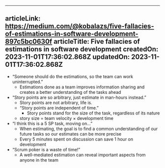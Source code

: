 -----------------------
articleLink: https://medium.com/@kobalazs/five-fallacies-of-estimations-in-software-development-897c5bc0630f
articleTitle: Five fallacies of estimations in software development
createdOn: 2023-11-01T17:36:02.868Z
updatedOn: 2023-11-01T17:36:02.868Z
-----------------------

- “Someone should do the estimations, so the team can work uninterrupted.”
  - Estimations done as a team improves information sharing and creates a better understanding of the tasks ahead
- “Story points are so arbitrary, just estimate in man-hours instead.”
  - Story points are not arbitrary, life is.
  - “Story points are independent of time.”
    - Story points stand for the size of the task, regardless of its nature
  - story size = team velocity × development time
- “I think this is a 5 SP task, moving on…”
  - When estimating, the goal is to find a common understanding of our future tasks so our estimates can be more precise
  - Every 5 minutes spent on discussion can save 1 hour on development
- “Scrum poker is a waste of time!”
  - A well-mediated estimation can reveal important aspects from anyone in the team